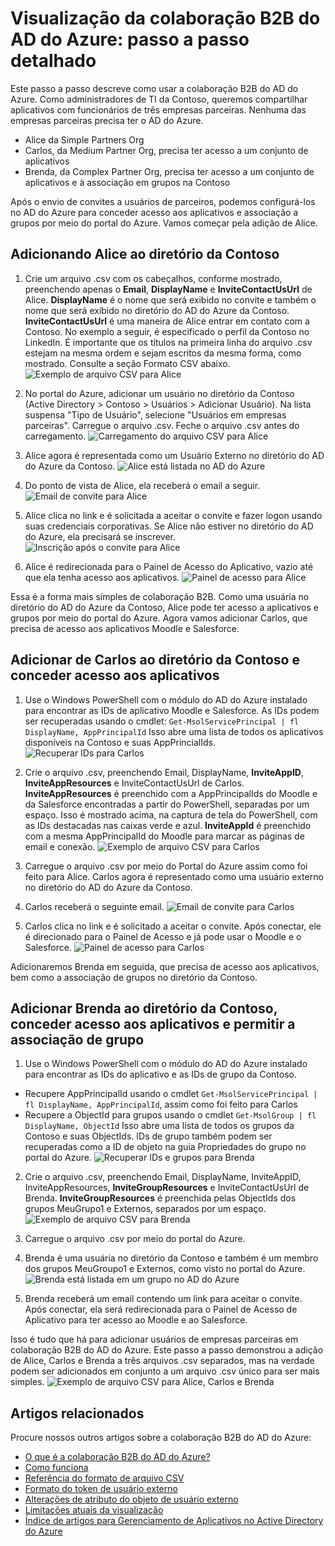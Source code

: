 <properties
   pageTitle="Passo a passo detalhado usando a visualização de colaboração B2B do Active Directory do Azure| Microsoft Azure"
   description="A colaboração B2B do Active Directory do Azure dá suporte a relações entre empresas, permitindo que os parceiros de negócios acessem de maneira seletiva seus aplicativos corporativos"
   services="active-directory"
   documentationCenter=""
   authors="viv-liu"
   manager="cliffdi"
   editor=""
   tags=""/>

<tags
   ms.service="active-directory"
   ms.devlang="NA"
   ms.topic="get-started-article"
   ms.tgt_pltfrm="NA"
   ms.workload="identity"
   ms.date="02/10/2016"
   ms.author="viviali"/>

# Visualização da colaboração B2B do AD do Azure: passo a passo detalhado

Este passo a passo descreve como usar a colaboração B2B do AD do Azure. Como administradores de TI da Contoso, queremos compartilhar aplicativos com funcionários de três empresas parceiras. Nenhuma das empresas parceiras precisa ter o AD do Azure.

- Alice da Simple Partners Org
- Carlos, da Medium Partner Org, precisa ter acesso a um conjunto de aplicativos
- Brenda, da Complex Partner Org, precisa ter acesso a um conjunto de aplicativos e à associação em grupos na Contoso

Após o envio de convites a usuários de parceiros, podemos configurá-los no AD do Azure para conceder acesso aos aplicativos e associação a grupos por meio do portal do Azure. Vamos começar pela adição de Alice.

## Adicionando Alice ao diretório da Contoso
1. Crie um arquivo .csv com os cabeçalhos, conforme mostrado, preenchendo apenas o **Email**, **DisplayName** e **InviteContactUsUrl** de Alice. **DisplayName** é o nome que será exibido no convite e também o nome que será exibido no diretório do AD do Azure da Contoso. **InviteContactUsUrl** é uma maneira de Alice entrar em contato com a Contoso. No exemplo a seguir, é especificado o perfil da Contoso no LinkedIn. É importante que os títulos na primeira linha do arquivo .csv estejam na mesma ordem e sejam escritos da mesma forma, como mostrado. Consulte a seção Formato CSV abaixo. ![Exemplo de arquivo CSV para Alice](./media/active-directory-b2b-detailed-walkthrough/AliceCSV.png)

2. No portal do Azure, adicionar um usuário no diretório da Contoso (Active Directory > Contoso > Usuários > Adicionar Usuário). Na lista suspensa "Tipo de Usuário", selecione "Usuários em empresas parceiras". Carregue o arquivo .csv. Feche o arquivo .csv antes do carregamento. ![Carregamento do arquivo CSV para Alice](./media/active-directory-b2b-detailed-walkthrough/AliceUpload.png)

3. Alice agora é representada como um Usuário Externo no diretório do AD do Azure da Contoso. ![Alice está listada no AD do Azure](./media/active-directory-b2b-detailed-walkthrough/AliceInAD.png)

4. Do ponto de vista de Alice, ela receberá o email a seguir. ![Email de convite para Alice](./media/active-directory-b2b-detailed-walkthrough/AliceEmail.png)

5. Alice clica no link e é solicitada a aceitar o convite e fazer logon usando suas credenciais corporativas. Se Alice não estiver no diretório do AD do Azure, ela precisará se inscrever. ![Inscrição após o convite para Alice](./media/active-directory-b2b-detailed-walkthrough/AliceSignUp.png)

6. Alice é redirecionada para o Painel de Acesso do Aplicativo, vazio até que ela tenha acesso aos aplicativos. ![Painel de acesso para Alice](./media/active-directory-b2b-detailed-walkthrough/AliceAccessPanel.png)

Essa é a forma mais simples de colaboração B2B. Como uma usuária no diretório do AD do Azure da Contoso, Alice pode ter acesso a aplicativos e grupos por meio do portal do Azure. Agora vamos adicionar Carlos, que precisa de acesso aos aplicativos Moodle e Salesforce.

## Adicionar de Carlos ao diretório da Contoso e conceder acesso aos aplicativos
1. Use o Windows PowerShell com o módulo do AD do Azure instalado para encontrar as IDs de aplicativo Moodle e Salesforce. As IDs podem ser recuperadas usando o cmdlet: `Get-MsolServicePrincipal | fl DisplayName, AppPrincipalId` Isso abre uma lista de todos os aplicativos disponíveis na Contoso e suas AppPrincialIds. ![Recuperar IDs para Carlos](./media/active-directory-b2b-detailed-walkthrough/BobPowerShell.png)

2. Crie o arquivo .csv, preenchendo Email, DisplayName, **InviteAppID**, **InviteAppResources** e InviteContactUsUrl de Carlos. **InviteAppResources** é preenchido com a AppPrincipalIds do Moodle e da Salesforce encontradas a partir do PowerShell, separadas por um espaço. Isso é mostrado acima, na captura de tela do PowerShell, com as IDs destacadas nas caixas verde e azul. **InviteAppId** é preenchido com a mesma AppPrincipalId do Moodle para marcar as páginas de email e conexão. ![Exemplo de arquivo CSV para Carlos](./media/active-directory-b2b-detailed-walkthrough/BobCSV.png)

3. Carregue o arquivo .csv por meio do Portal do Azure assim como foi feito para Alice. Carlos agora é representado como uma usuário externo no diretório do AD do Azure da Contoso.

4. Carlos receberá o seguinte email. ![Email de convite para Carlos](./media/active-directory-b2b-detailed-walkthrough/BobEmail.png)

5. Carlos clica no link e é solicitado a aceitar o convite. Após conectar, ele é direcionado para o Painel de Acesso e já pode usar o Moodle e o Salesforce. ![Painel de acesso para Carlos](./media/active-directory-b2b-detailed-walkthrough/BobAccessPanel.png)

Adicionaremos Brenda em seguida, que precisa de acesso aos aplicativos, bem como a associação de grupos no diretório da Contoso.

## Adicionar Brenda ao diretório da Contoso, conceder acesso aos aplicativos e permitir a associação de grupo

1. Use o Windows PowerShell com o módulo do AD do Azure instalado para encontrar as IDs do aplicativo e as IDs de grupo da Contoso.
 - Recupere AppPrincipalId usando o cmdlet `Get-MsolServicePrincipal | fl DisplayName, AppPrincipalId`, assim como foi feito para Carlos
 - Recupere a ObjectId para grupos usando o cmdlet `Get-MsolGroup | fl DisplayName, ObjectId` Isso abre uma lista de todos os grupos da Contoso e suas ObjectIds. IDs de grupo também podem ser recuperadas como a ID de objeto na guia Propriedades do grupo no portal do Azure. ![Recuperar IDs e grupos para Brenda](./media/active-directory-b2b-detailed-walkthrough/CarolPowerShell.png)

2. Crie o arquivo .csv, preenchendo Email, DisplayName, InviteAppID, InviteAppResources, **InviteGroupResources** e InviteContactUsUrl de Brenda. **InviteGroupResources** é preenchida pelas ObjectIds dos grupos MeuGrupo1 e Externos, separados por um espaço. ![Exemplo de arquivo CSV para Brenda](./media/active-directory-b2b-detailed-walkthrough/CarolCSV.png)

3. Carregue o arquivo .csv por meio do portal do Azure.

4. Brenda é uma usuária no diretório da Contoso e também é um membro dos grupos MeuGroupo1 e Externos, como visto no portal do Azure. ![Brenda está listada em um grupo no AD do Azure](./media/active-directory-b2b-detailed-walkthrough/CarolGroup.png)

5. Brenda receberá um email contendo um link para aceitar o convite. Após conectar, ela será redirecionada para o Painel de Acesso de Aplicativo para ter acesso ao Moodle e ao Salesforce.

Isso é tudo que há para adicionar usuários de empresas parceiras em colaboração B2B do AD do Azure. Este passo a passo demonstrou a adição de Alice, Carlos e Brenda a três arquivos .csv separados, mas na verdade podem ser adicionados em conjunto a um arquivo .csv único para ser mais simples. ![Exemplo de arquivo CSV para Alice, Carlos e Brenda](./media/active-directory-b2b-detailed-walkthrough/CombinedCSV.png)

## Artigos relacionados
Procure nossos outros artigos sobre a colaboração B2B do AD do Azure:

- [O que é a colaboração B2B do AD do Azure?](active-directory-b2b-what-is-azure-ad-b2b.md)
- [Como funciona](active-directory-b2b-how-it-works.md)
- [Referência do formato de arquivo CSV](active-directory-b2b-references-csv-file-format.md)
- [Formato do token de usuário externo](active-directory-b2b-references-external-user-token-format.md)
- [Alterações de atributo do objeto de usuário externo](active-directory-b2b-references-external-user-object-attribute-changes.md)
- [Limitações atuais da visualização](active-directory-b2b-current-preview-limitations.md)
- [Índice de artigos para Gerenciamento de Aplicativos no Active Directory do Azure](active-directory-apps-index.md)

<!---HONumber=AcomDC_0218_2016-->